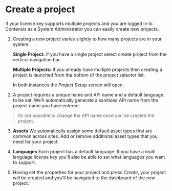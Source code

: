# Create a project

If your license key supports multiple projects and you are logged in to Contensis as a System Administrator you can easily create new projects.

1. Creating a new project varies slightly to how many projects are in your system. 

	**Single Project:** If you have a single project select create project from the vertical navigation bar. 
	
	**Multiple Projects:** If you already have multiple projects then creating a project is launched from the bottom of the project selector list.

	In both instances the *Project Setup* screen will open.

2. A project requires a unique name and API name and a default language to be set. We'll automatically generate a sanitised API name from the project name you have entered.

 > Its not possible to change the API name once you've created the project. 

3. **Assets**
We automatically assign some default asset types that are common across sites. Add or remove additional asset types that you need for your project.

4. **Languages**
Each project has a default language. If you have a multi language license key you'll also be able to set what languages you want to support.

5. Having set the properties for your project and press *Create*, your project will be created and you'll be navigated to the dashboard of the new project.
